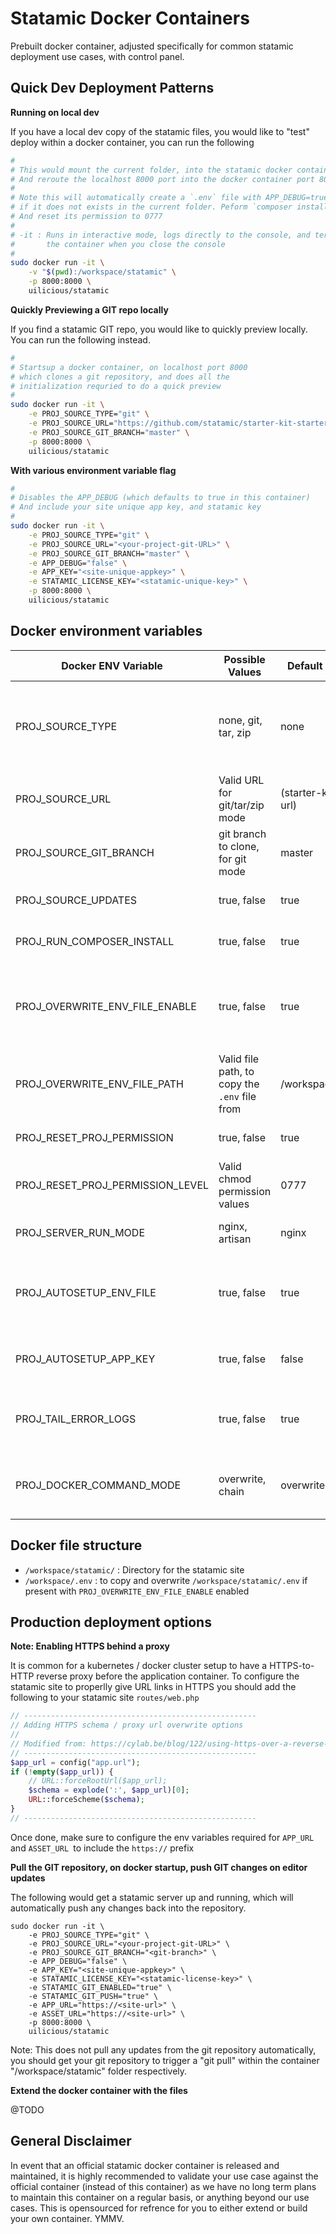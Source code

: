 # Statamic Docker Containers

Prebuilt docker container, adjusted specifically for common statamic deployment use cases, with control panel.

## Quick Dev Deployment Patterns

**Running on local dev**

If you have a local dev copy of the statamic files, you would like to "test" deploy within a docker container, you can run the following

```bash
#
# This would mount the current folder, into the statamic docker container.
# And reroute the localhost 8000 port into the docker container port 8000.
#
# Note this will automatically create a `.env` file with APP_DEBUG=true, 
# if it does not exists in the current folder. Peform `composer install`
# And reset its permission to 0777
#
# -it : Runs in interactive mode, logs directly to the console, and terminate 
#       the container when you close the console
#
sudo docker run -it \
    -v "$(pwd):/workspace/statamic" \
    -p 8000:8000 \
    uilicious/statamic 
```

**Quickly Previewing a GIT repo locally**

If you find a statamic GIT repo, you would like to quickly preview locally. You can run the following instead.

```bash
#
# Startsup a docker container, on localhost port 8000
# which clones a git repository, and does all the  
# initialization requried to do a quick preview
#
sudo docker run -it \
    -e PROJ_SOURCE_TYPE="git" \
    -e PROJ_SOURCE_URL="https://github.com/statamic/starter-kit-starters-creek.git" \
    -e PROJ_SOURCE_GIT_BRANCH="master" \
    -p 8000:8000 \
    uilicious/statamic 
```

**With various environment variable flag**

```bash
#
# Disables the APP_DEBUG (which defaults to true in this container)
# And include your site unique app key, and statamic key
#
sudo docker run -it \
    -e PROJ_SOURCE_TYPE="git" \
    -e PROJ_SOURCE_URL="<your-project-git-URL>" \
    -e PROJ_SOURCE_GIT_BRANCH="master" \
    -e APP_DEBUG="false" \
    -e APP_KEY="<site-unique-appkey>" \
    -e STATAMIC_LICENSE_KEY="<statamic-unique-key>" \
    -p 8000:8000 \
    uilicious/statamic 
```

## Docker environment variables

| Docker ENV Variable              | Possible Values                               | Default Value         | Description                                                                                                                                                                      |
|----------------------------------|-----------------------------------------------|-----------------------|----------------------------------------------------------------------------------------------------------------------------------------------------------------------------------|
| PROJ_SOURCE_TYPE                 | none, git, tar, zip                           | none                  | If Enabled - Download from a remote repository (or file) on startup, into the `/workspace/statamic` directory. Runs either as "none" (disabled), "git" URL, or "tar" / "zip" URL |
| PROJ_SOURCE_URL                  | Valid URL for git/tar/zip mode                | (starter-kit-git-url) | URL to download or pull updates                                                                                                                                                  |
| PROJ_SOURCE_GIT_BRANCH           | git branch to clone, for git mode             | master                | git mode only - the git branch to checkout / pull from                                                                                                                           |
| PROJ_SOURCE_UPDATES              | true, false                                   | true                  | If Enabled - Pull updates, if the project is already initialize                                                                                                                  |
| PROJ_RUN_COMPOSER_INSTALL        | true, false                                   | true                  | If Enabled - Run `composer install` on container startup                                                                                                                         |
| PROJ_OVERWRITE_ENV_FILE_ENABLE   | true, false                                   | true                  | If Enabled - Overwrite the project `/workspace/statamic/.env` with the specified file, if it exists. This is useful for overwriting config files in kubernetes.                  |
| PROJ_OVERWRITE_ENV_FILE_PATH     | Valid file path, to copy the `.env` file from | /workspace/.env       | The file path to check, to overwrite inside the project (if present)                                                                                                             |
| PROJ_RESET_PROJ_PERMISSION       | true, false                                   | true                  | If Enabled - Reset the project files permission, on startup                                                                                                                      |
| PROJ_RESET_PROJ_PERMISSION_LEVEL | Valid chmod permission values                 | 0777                  | Chmod value to overwrite with on startup                                                                                                                                         |
| PROJ_SERVER_RUN_MODE             | nginx, artisan                                | nginx                 | Server run mode to use, for production please use only the "nginx" mode                                                                                                          |
| PROJ_AUTOSETUP_ENV_FILE          | true, false                                   | true                  | If Enabled - Automatically setup the site .env file, if it does not exists (skips if APP_DEBUG, or APP_KEY is configured)                                                       |
| PROJ_AUTOSETUP_APP_KEY           | true, false                                   | false                 | If Enabled - Generate a new APP_KEY, if its not configured in the .env file (or environment value)                                                                               |
| PROJ_TAIL_ERROR_LOGS             | true, false                                   | true                  | If Enabled - At the end of the server startup, tail the various nginx error logs, into the docker container stdout                                                               |
| PROJ_DOCKER_COMMAND_MODE         | overwrite, chain                              | overwrite             | How docker command arguments should be handled, this is only useful for debugging purposes mostly.                                                                               |

## Docker file structure

- `/workspace/statamic/` : Directory for the statamic site
- `/workspace/.env` : to copy and overwrite `/workspace/statamic/.env` if present with `PROJ_OVERWRITE_ENV_FILE_ENABLE` enabled

## Production deployment options

**Note: Enabling HTTPS behind a proxy**

It is common for a kubernetes / docker cluster setup to have a HTTPS-to-HTTP reverse proxy before the application container.
To configure the statamic site to properlly give URL links in HTTPS you should add the following to your statamic site `routes/web.php`

```php
// ----------------------------------------------------
// Adding HTTPS schema / proxy url overwrite options
//
// Modified from: https://cylab.be/blog/122/using-https-over-a-reverse-proxy-in-laravel
// ----------------------------------------------------
$app_url = config("app.url");
if (!empty($app_url)) {
    // URL::forceRootUrl($app_url);
    $schema = explode(':', $app_url)[0];
    URL::forceScheme($schema);
}
// ----------------------------------------------------
```

Once done, make sure to configure the env variables required for `APP_URL` and `ASSET_URL `to include the `https://` prefix

**Pull the GIT repository, on docker startup, push GIT changes on editor updates**

The following would get a statamic server up and running, which will automatically push any changes back into the repository.

```
sudo docker run -it \
    -e PROJ_SOURCE_TYPE="git" \
    -e PROJ_SOURCE_URL="<your-project-git-URL>" \
    -e PROJ_SOURCE_GIT_BRANCH="<git-branch>" \
    -e APP_DEBUG="false" \
    -e APP_KEY="<site-unique-appkey>" \
    -e STATAMIC_LICENSE_KEY="<statamic-license-key>" \
    -e STATAMIC_GIT_ENABLED="true" \
    -e STATAMIC_GIT_PUSH="true" \
    -e APP_URL="https://<site-url>" \
    -e ASSET_URL="https://<site-url>" \
    -p 8000:8000 \
    uilicious/statamic 
```

Note: This does not pull any updates from the git repository automatically, you should get your git repository to trigger a "git pull" within the container "/workspace/statamic" folder respectively.

**Extend the docker container with the files**

@TODO

## General Disclaimer

In event that an official statamic docker container is released and maintained, it is highly recommended to validate your use case against the official container (instead of this container) as we have no long term plans to maintain this container on a regular basis, or anything beyond our use cases. This is opensourced for refrence for you to either extend or build your own container. YMMV.
